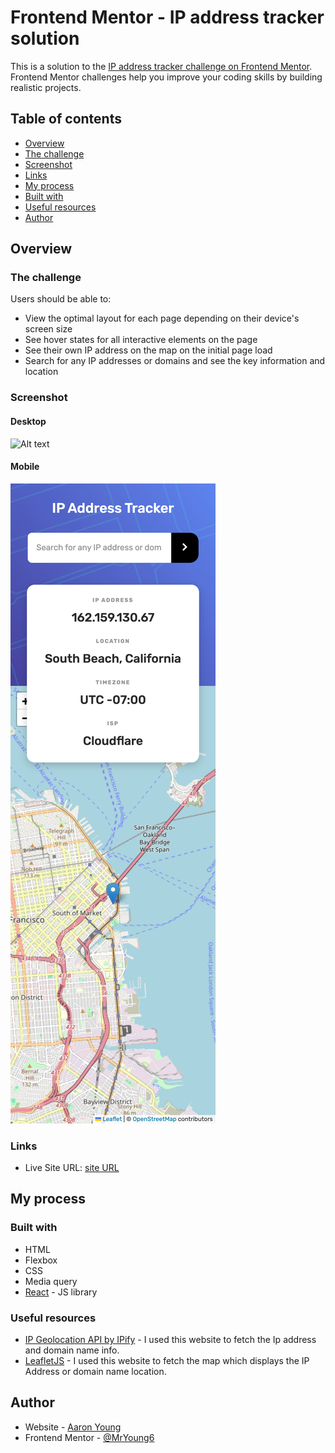 # Frontend Mentor - IP address tracker solution

This is a solution to the [IP address tracker challenge on Frontend Mentor](https://www.frontendmentor.io/challenges/ip-address-tracker-I8-0yYAH0). Frontend Mentor challenges help you improve your coding skills by building realistic projects. 

## Table of contents

  - [Overview](#overview)
  - [The challenge](#the-challenge)
  - [Screenshot](#screenshot)
  - [Links](#links)
  - [My process](#my-process)
  - [Built with](#built-with)
  - [Useful resources](#useful-resources)
  - [Author](#author)


## Overview

### The challenge

Users should be able to:

- View the optimal layout for each page depending on their device's screen size
- See hover states for all interactive elements on the page
- See their own IP address on the map on the initial page load
- Search for any IP addresses or domains and see the key information and location

### Screenshot

#### Desktop

![Alt text](images/localhost_3000_%20(2).png)


#### Mobile

![Alt text](images/localhost_3000_.png)

### Links

- Live Site URL: [site URL](https://ipaddytracker.netlify.app/)

## My process

### Built with

- HTML
- Flexbox
- CSS
- Media query
- [React](https://reactjs.org/) - JS library


### Useful resources

- [IP Geolocation API by IPify](https://geo.ipify.org/) - I used this website to fetch the Ip address and domain name info.
- [LeafletJS](https://leafletjs.com/) - I used this website to fetch the map which displays the IP Address or domain name location.


## Author

- Website - [Aaron Young](https://ipaddytracker.netlify.app/)
- Frontend Mentor - [@MrYoung6](https://www.frontendmentor.io/profile/MrYoung6)

